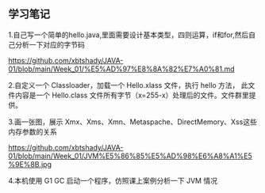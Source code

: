 ## 学习笔记
1.自己写一个简单的hello.java,里面需要设计基本类型，四则运算，if和for,然后自己分析一下对应的字节码

https://github.com/xbtshady/JAVA-01/blob/main/Week_01/%E5%AD%97%E8%8A%82%E7%A0%81.md

2.自定义一个 Classloader，加载一个 Hello.xlass 文件，执行 hello 方法， 此文件内容是一个 Hello.class 文件所有字节（x=255-x）处理后的文件。文件群里提供。


3.画一张图，展示 Xmx、Xms、Xmn、Metaspache、DirectMemory、Xss这些内存参数的关系

https://github.com/xbtshady/JAVA-01/blob/main/Week_01/JVM%E5%86%85%E5%AD%98%E6%A8%A1%E5%9E%8B.jpg

4.本机使用 G1 GC 启动一个程序，仿照课上案例分析一下 JVM 情况